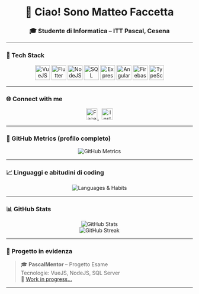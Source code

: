 <h1 align="center">👋 Ciao! Sono Matteo Faccetta</h1>
<h3 align="center">🎓 Studente di Informatica – ITT Pascal, Cesena</h3>

---

### 🚀 Tech Stack

<p align="center">
  <a href="https://vuejs.org/" target="_blank"><img src="https://cdn.jsdelivr.net/gh/devicons/devicon/icons/vuejs/vuejs-original-wordmark.svg" width="40" alt="VueJS"/></a>
  <a href="https://flutter.dev/" target="_blank"><img src="https://www.vectorlogo.zone/logos/flutterio/flutterio-icon.svg" width="40" alt="Flutter"/></a>
  <a href="https://nodejs.org/" target="_blank"><img src="https://cdn.jsdelivr.net/gh/devicons/devicon/icons/nodejs/nodejs-original.svg" width="40" alt="NodeJS"/></a>
  <a href="https://www.microsoft.com/sql-server" target="_blank"><img src="https://www.svgrepo.com/show/303229/microsoft-sql-server-logo.svg" width="40" alt="SQL Server"/></a>
  <a href="https://expressjs.com/" target="_blank"><img src="https://cdn.jsdelivr.net/gh/devicons/devicon/icons/express/express-original-wordmark.svg" width="40" alt="Express"/></a>
  <a href="https://angular.io/" target="_blank"><img src="https://angular.io/assets/images/logos/angular/angular.svg" width="40" alt="Angular"/></a>
  <a href="https://firebase.google.com/" target="_blank"><img src="https://www.vectorlogo.zone/logos/firebase/firebase-icon.svg" width="40" alt="Firebase"/></a>
  <a href="https://www.typescriptlang.org/" target="_blank"><img src="https://cdn.jsdelivr.net/gh/devicons/devicon/icons/typescript/typescript-original.svg" width="40" alt="TypeScript"/></a>
</p>

---

### 🌐 Connect with me

<p align="center">
  <a href="https://fb.com/matteo faccetta" target="_blank">
    <img src="https://cdn.jsdelivr.net/gh/devicons/devicon/icons/facebook/facebook-original.svg" width="30" alt="Facebook" />
  </a>
  &nbsp;
  <a href="https://instagram.com/matteo.faccetta" target="_blank">
    <img src="https://raw.githubusercontent.com/rahuldkjain/github-profile-readme-generator/master/src/images/icons/Social/instagram.svg" width="30" alt="Instagram" />
  </a>
</p>

---

### 🧩 GitHub Metrics (profilo completo)

<p align="center">
  <img src="https://raw.githubusercontent.com/mxttex/mxttex/main/metrics.svg" alt="GitHub Metrics" />
</p>

---

### 📈 Linguaggi e abitudini di coding

<p align="center">
  <img src="https://raw.githubusercontent.com/mxttex/mxttex/main/metrics.languages.svg" alt="Languages & Habits" />
</p>

---

### 📊 GitHub Stats

<p align="center">
  <img src="https://github-readme-stats.vercel.app/api?username=mxttex&show_icons=true&theme=tokyonight" alt="GitHub Stats" />
  <br/>
  <img src="https://github-readme-streak-stats.herokuapp.com?user=mxttex&theme=tokyonight&hide_border=true" alt="GitHub Streak" />
</p>

---

### 📌 Progetto in evidenza

> 🎓 **PascalMentor** – Progetto Esame  
> Tecnologie: VueJS, NodeJS, SQL Server  
> 🔗 [Work in progress…](https://github.com/mxttex)

---
